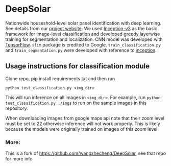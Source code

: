 # DeepSolar
Nationwide houseshold-level solar panel identification with deep learning. See details from our [project website](http://web.stanford.edu/group/deepsolar/home). We used [Inception-v3](https://arxiv.org/pdf/1512.00567.pdf) as the basic framework for image-level classification and developed greedy layerwise training for segmentation and localization.
CNN model was developed with [TensorFlow](https://github.com/tensorflow). `slim` package is credited to Google. `train_classification.py` and `train_segmentation.py` were developed with reference to [inception](https://github.com/tensorflow/models/tree/master/inception).


## Usage instructions for classification module

Clone repo, pip install requirements.txt and then run

```
python test_classification.py <img_dir>
```

This will run inference on all images in `<img_dir>`. For example, run `python test_classification.py ./imgs` to run on the sample images in this repository.

When downloading images from google maps api note that their zoom level must be set to 22 otherwise inference will not work properly. This is likely because the models were originally trained on images of this zoom level


### More:

This is a fork of https://github.com/wangzhecheng/DeepSolar, see that repo for more info